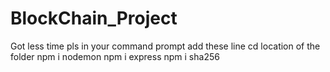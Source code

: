 # BlockChain_Project
Got less time pls in your command prompt add these line
cd location of the folder
npm i nodemon
npm i express
npm i sha256
